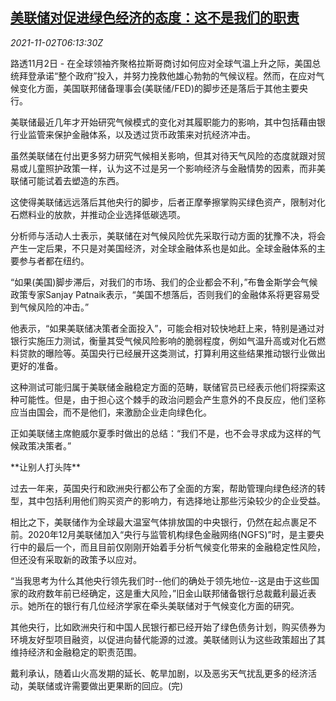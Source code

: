 <!--1635834662000-->
[美联储对促进绿色经济的态度：这不是我们的职责](https://cn.reuters.com/article/us-fed-greening-economy-job-1102-idCNKBS2HN0LR)
------

<div><i>2021-11-02T06:13:30Z</i></div><p>路透11月2日 - 在全球领袖齐聚格拉斯哥商讨如何应对全球气温上升之际，美国总统拜登承诺“整个政府”投入，并努力挽救他雄心勃勃的气候议程。然而，在应对气候变化方面，美国联邦储备理事会(美联储/FED)的脚步还是落后于其他主要央行。</p><p>美联储最近几年才开始研究气候模式的变化对其履职能力的影响，其中包括藉由银行业监管来保护金融体系，以及透过货币政策来对抗经济冲击。</p><p>虽然美联储在付出更多努力研究气候相关影响，但其对待天气风险的态度就跟对贸易或儿童照护政策一样，认为这不过是另一个影响经济与金融情势的因素，而非美联储可能试着去塑造的东西。</p><p>这使得美联储远远落后其他央行的脚步，后者正摩拳擦掌购买绿色资产，限制对化石燃料业的放款，并推动企业选择低碳选项。</p><p>分析师与活动人士表示，美联储在对气候风险优先采取行动方面的犹豫不决，将会产生一定后果，不只是对美国经济，对全球金融体系也是如此。全球金融体系的主要参与者都在纽约。</p><p>“如果(美国)脚步滞后，对我们的市场、我们的企业都会不利，”布鲁金斯学会气候政策专家Sanjay Patnaik表示，“美国不想落后，否则我们的金融体系将更容易受到气候风险的冲击。”</p><p>他表示，“如果美联储决策者全面投入”，可能会相对较快地赶上来，特别是通过对银行实施压力测试，衡量其受气候风险影响的脆弱程度，例如气温升高或对化石燃料贷款的曝险等。英国央行已经展开这类测试，打算利用这些结果推动银行业做出更好的准备。</p><p>这种测试可能归属于美联储金融稳定方面的范畴，联储官员已经表示他们将探索这种可能性。但是，由于担心这个棘手的政治问题会产生意外的不良反应，他们坚称应当由国会，而不是他们，来激励企业走向绿色化。</p><p>正如美联储主席鲍威尔夏季时做出的总结：“我们不是，也不会寻求成为这样的气候政策决策者。”</p><p>**让别人打头阵**</p><p>过去一年来，英国央行和欧洲央行都公布了全面的方案，帮助管理向绿色经济的转型，其中包括利用他们购买资产的影响力，有选择地让那些污染较少的企业受益。</p><p>相比之下，美联储作为全球最大温室气体排放国的中央银行，仍然在起点裹足不前。2020年12月美联储加入“央行与监管机构绿色金融网络(NGFS)”时，是主要央行中的最后一个，而且目前仅刚刚开始着手分析气候变化带来的金融稳定性风险，但还没有采取新的政策予以应对。</p><p>“当我思考为什么其他央行领先我们时--他们的确处于领先地位--这是由于这些国家的政府数年前已经确定，这是重大风险，”旧金山联邦储备银行总裁戴利最近表示。她所在的银行有几位经济学家在牵头美联储对于气候变化方面的研究。</p><p>其他央行，比如欧洲央行和中国人民银行都已经开始了绿色债务计划，购买债券为环境友好型项目融资，以促进向替代能源的过渡。美联储则认为这些政策超出了其维持经济和金融稳定的职责范围。</p><p>戴利承认，随着山火高发期的延长、乾旱加剧，以及恶劣天气扰乱更多的经济活动，美联储或许需要做出更果断的回应。(完)</p>
